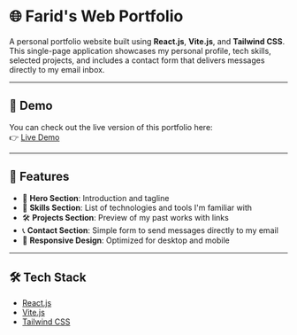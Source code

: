 # 🌐 Farid's Web Portfolio

A personal portfolio website built using **React.js**, **Vite.js**, and **Tailwind CSS**.  
This single-page application showcases my personal profile, tech skills, selected projects, and includes a contact form that delivers messages directly to my email inbox.

---

## 🚀 Demo

You can check out the live version of this portfolio here:  
👉 [Live Demo](https://www.faridportfolio.my.id/)

---

## 📌 Features

- 🎯 **Hero Section**: Introduction and tagline
- 🧠 **Skills Section**: List of technologies and tools I'm familiar with
- 🛠️ **Projects Section**: Preview of my past works with links
- 📞 **Contact Section**: Simple form to send messages directly to my email
- 📱 **Responsive Design**: Optimized for desktop and mobile

---

## 🛠️ Tech Stack

- [React.js](https://reactjs.org/)
- [Vite.js](https://vitejs.dev/)
- [Tailwind CSS](https://tailwindcss.com/)
